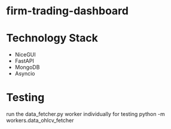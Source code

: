 # firm-trading-dashboard

# Technology Stack
- NiceGUI
- FastAPI
- MongoDB
- Asyncio

# Testing
run the data_fetcher.py worker individually for testing
python -m workers.data_ohlcv_fetcher